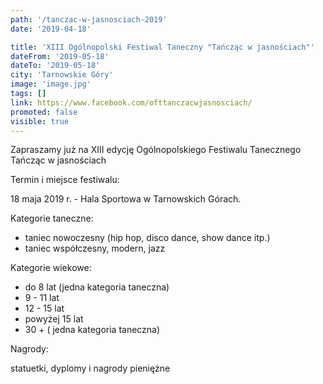 ```yaml
---
path: '/tanczac-w-jasnosciach-2019'
date: '2019-04-18'

title: 'XIII Ogólnopolski Festiwal Taneczny "Tańcząc w jasnościach"'
dateFrom: '2019-05-18'
dateTo: '2019-05-18'
city: 'Tarnowskie Góry'
image: 'image.jpg'
tags: []
link: https://www.facebook.com/ofttanczacwjasnosciach/
promoted: false
visible: true
---
```

Zapraszamy już na XIII edycję Ogólnopolskiego Festiwalu Tanecznego Tańcząc w jasnościach

Termin i miejsce festiwalu:

18 maja 2019 r. - Hala Sportowa w Tarnowskich Górach.

Kategorie taneczne:
- taniec nowoczesny (hip hop, disco dance, show dance itp.)
- taniec współczesny, modern, jazz

Kategorie wiekowe:
- do 8 lat (jedna kategoria taneczna)
- 9 - 11 lat 
- 12 - 15 lat
- powyżej 15 lat
- 30 + ( jedna kategoria taneczna)

Nagrody: 

statuetki, dyplomy i nagrody pieniężne